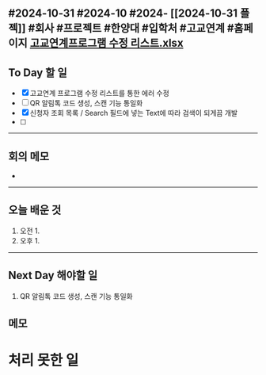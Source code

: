 #2024-10-31 #2024-10 #2024- [[2024-10-31 플젝]]
#회사 #프로젝트 #한양대 #입학처 #고교연계 #홈페이지
[고교연계프로그램 수정 리스트.xlsx](https://ucomp-my.sharepoint.com/:x:/g/personal/keon_ucomp_co_kr/Eef5Y9urlfpJv1LFaoQaW7MBo2DhDPzspK8EhkiycCP3Aw?e=FXvBjQ&wdOrigin=TEAMS-MAGLEV.p2p_ns.rwc&wdExp=TEAMS-TREATMENT&wdhostclicktime=1730274863898&web=1)
---
## To Day 할 일
- [x] 고교연계 프로그램 수정 리스트를 통한 에러 수정
- [ ] QR 알림톡 코드 생성, 스캔 기능 통일화
- [x] 신청자 조회 목록 / Search 필드에 넣는 Text에 따라 검색이 되게끔 개발 
- [ ] 
---
## 회의 메모
- 
---
## 오늘 배운 것
1. 오전
    1. 
2. 오후
    1. 
---
## Next Day 해야할 일
1. QR 알림톡 코드 생성, 스캔 기능 통일화


## 메모


# 처리 못한 일